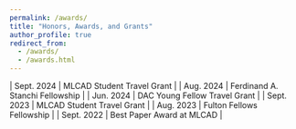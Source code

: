 ```yaml
---
permalink: /awards/
title: "Honors, Awards, and Grants"
author_profile: true
redirect_from: 
  - /awards/
  - /awards.html
---
```


| Sept. 2024 | MLCAD Student Travel Grant |
| Aug. 2024 | Ferdinand A. Stanchi Fellowship |
| Jun. 2024 | DAC Young Fellow Travel Grant |
| Sept. 2023 | MLCAD Student Travel Grant |
| Aug. 2023 | Fulton Fellows Fellowship |
| Sept. 2022 | Best Paper Award at MLCAD |

